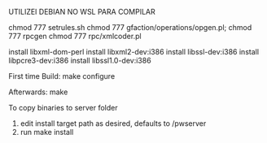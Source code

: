UTILIZEI DEBIAN NO WSL PARA COMPILAR

chmod 777 setrules.sh
chmod 777 gfaction/operations/opgen.pl;
chmod 777 rpcgen
chmod 777 rpc/xmlcoder.pl

install libxml-dom-perl
install libxml2-dev:i386
install libssl-dev:i386
install libpcre3-dev:i386
install libssl1.0-dev:i386

First time Build:
make configure

Afterwards:
make

To copy binaries to server folder
1. edit install target path as desired, defaults to /pwserver
2. run make install 
